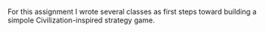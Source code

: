 For this assignment I wrote several classes as first steps toward building a simpole Civilization-inspired strategy game.
